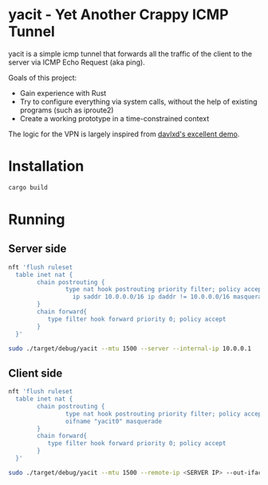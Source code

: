 # yacit - Yet Another Crappy ICMP Tunnel

yacit is a simple icmp tunnel that forwards all the traffic of the client to the server via ICMP Echo Request (aka ping).

Goals of this project:
* Gain experience with Rust
* Try to configure everything via system calls, without the help of existing programs (such as iproute2)
* Create a working prototype in a time-constrained context

The logic for the VPN is largely inspired from [davlxd's excellent demo](https://github.com/davlxd/simple-vpn-demo).

# Installation

```sh
cargo build
```

# Running
## Server side

```sh
nft 'flush ruleset
  table inet nat {
        chain postrouting {
                type nat hook postrouting priority filter; policy accept;
                  ip saddr 10.0.0.0/16 ip daddr != 10.0.0.0/16 masquerade
        }
        chain forward{
           type filter hook forward priority 0; policy accept
        }
  }'
```

```sh
sudo ./target/debug/yacit --mtu 1500 --server --internal-ip 10.0.0.1
```

## Client side

```sh
nft 'flush ruleset
  table inet nat {
        chain postrouting {
                type nat hook postrouting priority filter; policy accept;
                oifname "yacit0" masquerade
        }
        chain forward{
           type filter hook forward priority 0; policy accept
        }
  }'
```

```sh
sudo ./target/debug/yacit --mtu 1500 --remote-ip <SERVER IP> --out-iface-name <OUTPUT INTERFACE NAME>
```
